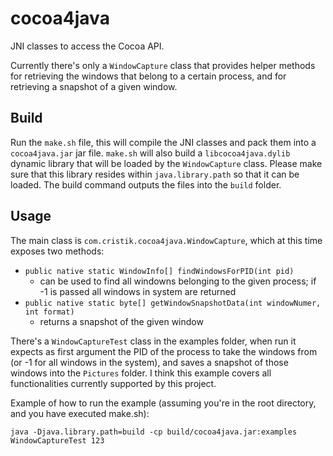 # cocoa4java

JNI classes to access the Cocoa API.

Currently there's only a `WindowCapture` class that provides helper methods for retrieving the
windows that belong to a certain process, and for retrieving a snapshot of a given window.

## Build

Run the `make.sh` file, this will compile the JNI classes and pack them into a `cocoa4java.jar` jar file.
`make.sh` will also build a `libcocoa4java.dylib` dynamic library that will be loaded by the `WindowCapture`
class. Please make sure that this library resides within `java.library.path` so that it can be loaded.
The build command outputs the files into the `build` folder.

## Usage

The main class is `com.cristik.cocoa4java.WindowCapture`, which at this time exposes two methods:
 - `public native static WindowInfo[] findWindowsForPID(int pid)`
   - can be used to find all windowns belonging to the given process; if -1 is passed all windows in system are returned 
 - `public native static byte[] getWindowSnapshotData(int windowNumer, int format)`
   - returns a snapshot of the given window

There's a `WindowCaptureTest` class in the examples folder, when run it expects as first argument the PID
of the process to take the windows from (or -1 for all windows in the system), and saves a snapshot of
those windows into the `Pictures` folder. I think this example covers all functionalities currently supported
by this project.

Example of how to run the example (assuming you're in the root directory, and you have executed make.sh):

`java -Djava.library.path=build -cp build/cocoa4java.jar:examples WindowCaptureTest 123`
